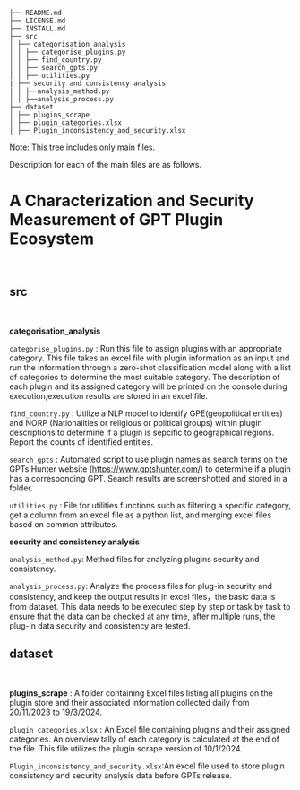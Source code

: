 ```
├── README.md
├── LICENSE.md
├── INSTALL.md
├── src
│ ├── categorisation_analysis
│ │ ├── categorise_plugins.py
│ │ ├── find_country.py
│ │ ├── search_gpts.py
│ │ ├── utilities.py
| ├── security and consistency analysis
│ │ ├──analysis_method.py
│ │ ├──analysis_process.py
├── dataset
│ ├── plugins_scrape
│ ├── plugin_categories.xlsx
│ ├── Plugin_inconsistency_and_security.xlsx
```

Note: This tree includes only main files.

Description for each of the main files are as follows.

<h1>A Characterization and Security Measurement of GPT Plugin
Ecosystem</h1>
<br>

<h2>src</h2>
<br>

**categorisation_analysis**
<br>

```categorise_plugins.py``` : Run this file to assign plugins with an appropriate category. This file takes an excel file with plugin information as an input and run the information through a zero-shot classification model along with a list of categories to determine the most suitable category. The description of each plugin and its assigned category will be printed on the console during execution,execution results are stored in an excel file. 

```find_country.py``` : Utilize a NLP model to identify GPE(geopolitical entities) and NORP (Nationalities or religious or political groups) within plugin descriptions to determine if a plugin is sepcific to geographical regions. Report the counts of identified entities.

```search_gpts``` : Automated script to use plugin names as search terms on the GPTs Hunter website (https://www.gptshunter.com/) to determine if a plugin has a corresponding GPT. Search results are screenshotted and stored in a folder.

```utilities.py``` : File for utilities functions such as filtering a specific category, get a column from an excel file as a python list, and merging excel files based on common attributes. 

**security and consistency analysis**
<br>

```analysis_method.py```: Method files for analyzing plugins security and consistency.

```analysis_process.py```: Analyze the process files for plug-in security and consistency, and keep the output results in excel files，the basic data is from dataset. This data needs to be executed step by step or task by task to ensure that the data can be checked at any time, after multiple runs, the plug-in data security and consistency are tested.

<h2>dataset</h2>
<br>  

**plugins_scrape** : A folder containing Excel files listing all plugins on the plugin store and their associated information collected daily from 20/11/2023 to 19/3/2024.
<br>

```plugin_categories.xlsx``` : An Excel file containing plugins and their assigned categories. An overview tally of each category is calculated at the end of the file. This file utilizes the plugin scrape version of 10/1/2024.

```Plugin_inconsistency_and_security.xlsx```:An excel file used to store plugin consistency and security analysis data before GPTs release.

